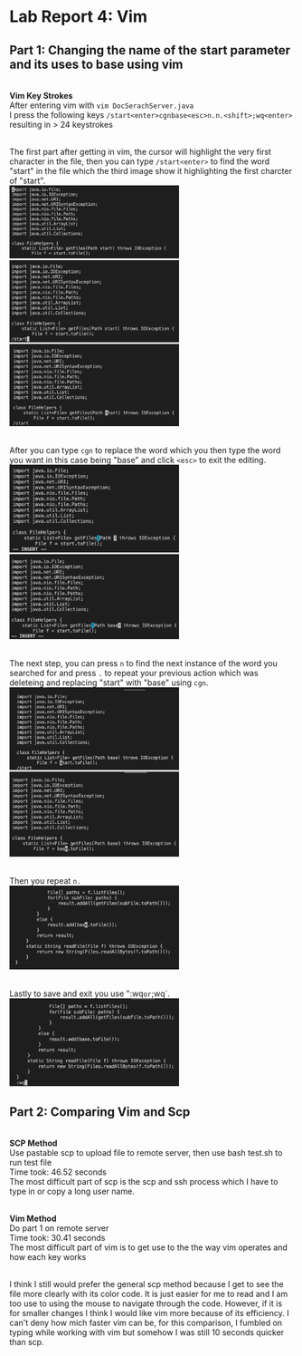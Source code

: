 # Lab Report 4: Vim
## **Part 1**: Changing the name of the start parameter and its uses to base using vim

<br>**Vim Key Strokes**
<br>After entering vim with `vim DocSerachServer.java`
<br>I press the following keys `/start<enter>cgnbase<esc>n.n.<shift>;wq<enter>`
<br>resulting in > 24 keystrokes

<br>The first part after getting in vim, the cursor will highlight the very first character in the file, then you can type `/start<enter>` to find the word "start" in the file which the third image show it highlighting the first charcter of "start".
<br><img src="images5/vim1.png" alt="drawing" width="300"/>
<br><img src="images5/vim2.png" alt="drawing" width="300"/>
<br><img src="images5/vim3.png" alt="drawing" width="300"/>

<br>After you can type `cgn` to replace the word which you then type the word you want in this case being "base" and click `<esc>` to exit the editing.
<br><img src="images5/vim4.png" alt="drawing" width="300"/>
<br><img src="images5/vim5.png" alt="drawing" width="300"/>

<br>The next step, you can press `n` to find the next instance of the word you searched for and press `.` to repeat your previous action which was deleteing and replacing "start" with "base" using `cgn`.
<br><img src="images5/vim6.png" alt="drawing" width="300"/>
<br><img src="images5/vim7.png" alt="drawing" width="300"/>

<br>Then you repeat `n.`
<br><img src="images5/vim8.png" alt="drawing" width="300"/>

<br>Lastly to save and exit you use ":wq<enter>` or `<shift>;wq<enter>`.
<br><img src="images5/vim9.png" alt="drawing" width="300"/>

## **Part 2**: Comparing Vim and Scp
<br>**SCP Method**
<br>Use pastable scp to upload file to remote server, then use bash test.sh to run test file
<br>Time took: 46.52 seconds
<br>The most difficult part of scp is the scp and ssh process which I have to type in or copy a long user name.

<br>**Vim Method**
<br>Do part 1 on remote server
<br>Time took: 30.41 seconds
<br>The most difficult part of vim is to get use to the the way vim operates and how each key works

<br>I think I still would prefer the general scp method because I get to see the file more clearly with its color code. It is just easier for me to read and I am too use to using the mouse to navigate through the code. However, if it is for smaller changes I think I would like vim more because of its efficiency. I can't deny how mich faster vim can be, for this comparison, I fumbled on typing while working with vim but somehow I was still 10 seconds quicker than scp. 
